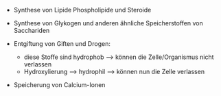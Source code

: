- Synthese von Lipide Phospholipide und Steroide
- Synthese von Glykogen und anderen ähnliche Speicherstoffen von Sacchariden 
- Entgiftung von Giften und Drogen:
	- diese Stoffe sind hydrophob
	--> können die Zelle/Organismus nicht verlassen 
	- Hydroxylierung --> hydrophil --> können nun die Zelle verlassen 

- Speicherung von Calcium-Ionen 